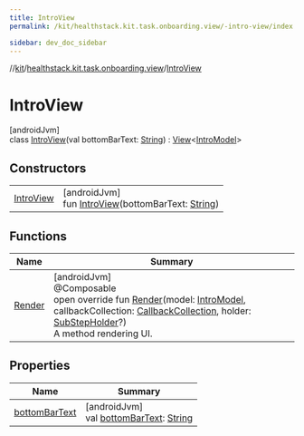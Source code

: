 ```yaml
---
title: IntroView
permalink: /kit/healthstack.kit.task.onboarding.view/-intro-view/index.html

sidebar: dev_doc_sidebar
---
```

//[kit](../../../index.html)/[healthstack.kit.task.onboarding.view](../index.html)/[IntroView](index.html)



# IntroView



[androidJvm]\
class [IntroView](index.html)(val bottomBarText: [String](https://kotlinlang.org/api/latest/jvm/stdlib/kotlin/-string/index.html)) : [View](../../healthstack.kit.task.base/-view/index.html)&lt;[IntroModel](../../healthstack.kit.task.onboarding.model/-intro-model/index.html)&gt;



## Constructors


| | |
|---|---|
| [IntroView](-intro-view.html) | [androidJvm]<br>fun [IntroView](-intro-view.html)(bottomBarText: [String](https://kotlinlang.org/api/latest/jvm/stdlib/kotlin/-string/index.html)) |


## Functions


| Name | Summary |
|---|---|
| [Render](-render.html) | [androidJvm]<br>@Composable<br>open override fun [Render](-render.html)(model: [IntroModel](../../healthstack.kit.task.onboarding.model/-intro-model/index.html), callbackCollection: [CallbackCollection](../../healthstack.kit.task.base/-callback-collection/index.html), holder: [SubStepHolder](../../healthstack.kit.task.survey.question/-sub-step-holder/index.html)?)<br>A method rendering UI. |


## Properties


| Name | Summary |
|---|---|
| [bottomBarText](bottom-bar-text.html) | [androidJvm]<br>val [bottomBarText](bottom-bar-text.html): [String](https://kotlinlang.org/api/latest/jvm/stdlib/kotlin/-string/index.html) |

